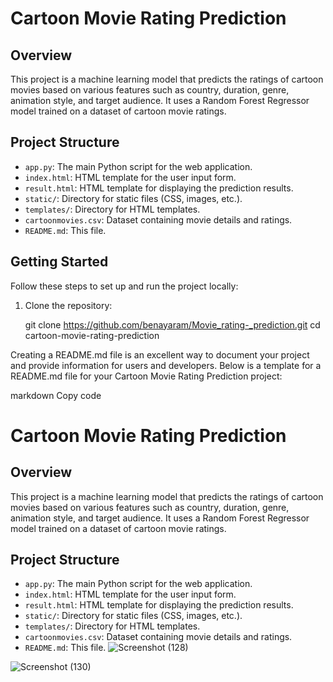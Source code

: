 # Cartoon Movie Rating Prediction

## Overview
This project is a machine learning model that predicts the ratings of cartoon movies based on various features such as country, duration, genre, animation style, and target audience. It uses a Random Forest Regressor model trained on a dataset of cartoon movie ratings.

## Project Structure
- `app.py`: The main Python script for the web application.
- `index.html`: HTML template for the user input form.
- `result.html`: HTML template for displaying the prediction results.
- `static/`: Directory for static files (CSS, images, etc.).
- `templates/`: Directory for HTML templates.
- `cartoonmovies.csv`: Dataset containing movie details and ratings.
- `README.md`: This file.

## Getting Started
Follow these steps to set up and run the project locally:

1. Clone the repository:

   git clone https://github.com/benayaram/Movie_rating-_prediction.git
   cd cartoon-movie-rating-prediction

Creating a README.md file is an excellent way to document your project and provide information for users and developers. Below is a template for a README.md file for your Cartoon Movie Rating Prediction project:

markdown
Copy code
# Cartoon Movie Rating Prediction

## Overview
This project is a machine learning model that predicts the ratings of cartoon movies based on various features such as country, duration, genre, animation style, and target audience. It uses a Random Forest Regressor model trained on a dataset of cartoon movie ratings.

## Project Structure
- `app.py`: The main Python script for the web application.
- `index.html`: HTML template for the user input form.
- `result.html`: HTML template for displaying the prediction results.
- `static/`: Directory for static files (CSS, images, etc.).
- `templates/`: Directory for HTML templates.
- `cartoonmovies.csv`: Dataset containing movie details and ratings.
- `README.md`: This file.
![Screenshot (128)](https://github.com/benayaram/Movie_rating-_prediction/assets/96018533/9e08ef05-e984-4ee7-b268-9a01b510dc61)

![Screenshot (130)](https://github.com/benayaram/Movie_rating-_prediction/assets/96018533/73c6fffe-5a65-4f50-8fd6-3b9d66d6d289)
